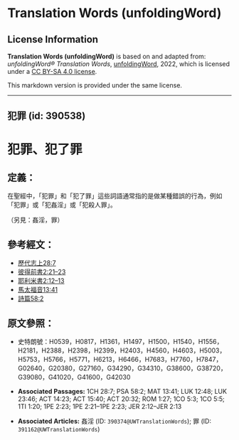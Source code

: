 # Translation Words (unfoldingWord)

## License Information

**Translation Words (unfoldingWord)** is based on and adapted from: _unfoldingWord® Translation Words_, [unfoldingWord](https://unfoldingword.org/utw), 2022, which is licensed under a [CC BY-SA 4.0 license](https://creativecommons.org/licenses/by-sa/4.0/legalcode.en).

This markdown version is provided under the same license.



--------------------------------

## 犯罪 (id: 390538)

犯罪、犯了罪
======

定義：
---

在聖經中，「犯罪」和「犯了罪」這些詞語通常指的是做某種錯誤的行為，例如「犯罪」或「犯姦淫」或「犯殺人罪」。

（另見：姦淫，罪）

參考經文：
-----

* [歷代志上28:7](https://ref.ly/1Chr28:7)
* [彼得前書2:21–23](https://ref.ly/1Pet2:21-1Pet2:23)
* [耶利米書2:12–13](https://ref.ly/Jer2:12-Jer2:13)
* [馬太福音13:41](https://ref.ly/Matt13:41)
* [詩篇58:2](https://ref.ly/Ps58:2)

原文參照：
-----

* 史特朗號：H0539，H0817，H1361，H1497，H1500，H1540，H1556，H2181，H2388，H2398，H2399，H2403，H4560，H4603，H5003，H5753，H5766，H5771，H6213，H6466，H7683，H7760，H7847，G02640，G20380，G27160，G34290，G34310，G38600，G38720，G39080，G41020，G41600，G42030

* **Associated Passages:** 1CH 28:7; PSA 58:2; MAT 13:41; LUK 12:48; LUK 23:46; ACT 14:23; ACT 15:40; ACT 20:32; ROM 1:27; 1CO 5:3; 1CO 5:5; 1TI 1:20; 1PE 2:23; 1PE 2:21–1PE 2:23; JER 2:12–JER 2:13
* **Associated Articles:** 姦淫 (ID: `390374@UWTranslationWords`); 罪 (ID: `391162@UWTranslationWords`)

